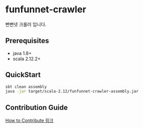 
# funfunnet-crawler
뻔뻔넷 크롤러 입니다.


## Prerequisites
- java 1.8+
- scala 2.12.2+

## QuickStart
```bash
sbt clean assembly
java -jar target/scala-2.12/funfunnet-crawler-assembly.jar
```
## Contribution Guide
[How to Contribute 링크](https://github.com/funfunStudy/funfunnet/wiki/How-to-Contribute)
